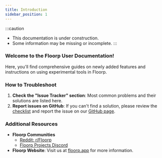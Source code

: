 ```yaml
---
title: Introduction
sidebar_position: 1
---
```


:::caution
- This documentation is under construction.
- Some information may be missing or incomplete.
:::

### Welcome to the Floorp User Documentation!

Here, you'll find comprehensive guides on newly added features and instructions on using experimental tools in Floorp.

### How to Troubleshoot

1. **Check the "Issue Tracker" section**: Most common problems and their solutions are listed here.
2. **Report issues on GitHub**: If you can't find a solution, please review the [checklist](https://docs.floorp.app/docs/other/issue-checklist/) and report the issue on our [GitHub page](https://github.com/Floorp-Projects/Floorp/issues/new/choose).

### Additional Resources

- **Floorp Communities**
    - [Reddit: r/Floorp](https://www.reddit.com/r/Floorp/)
    - [Floorp Projects Discord](https://discord.floorp.app/)
- **Floorp Website**: Visit us at [floorp.app](https://floorp.app/) for more information.
